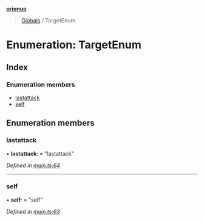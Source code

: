 **[orionuo](../README.md)**

> [Globals](../globals.md) / TargetEnum

# Enumeration: TargetEnum

## Index

### Enumeration members

* [lastattack](targetenum.md#lastattack)
* [self](targetenum.md#self)

## Enumeration members

### lastattack

•  **lastattack**:  = "lastattack"

*Defined in [main.ts:64](https://github.com/msviha/orionuo/blob/f4a5ce9/src/main.ts#L64)*

___

### self

•  **self**:  = "self"

*Defined in [main.ts:63](https://github.com/msviha/orionuo/blob/f4a5ce9/src/main.ts#L63)*
